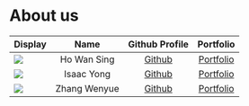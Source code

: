 # About us

Display |     Name     |                Github Profile                | Portfolio 
--------|:------------:|:--------------------------------------------:|:---------:
![](https://via.placeholder.com/100.png?text=Photo) | Ho Wan Sing  |     [Github](https://github.com/Hws2209)     | [Portfolio](docs/team/Hws2209.md)
![](https://via.placeholder.com/100.png?text=Photo) |  Isaac Yong  |     [Github](https://github.com/iscyng)      | [Portfolio](docs/team/iscyng.md)
![](https://via.placeholder.com/100.png?text=Photo) | Zhang Wenyue | [Github](https://github.com/ZhangWenyue3325) | [Portfolio](docs/team/zhangwenyue3325.md)

